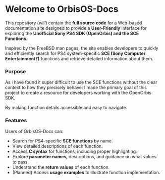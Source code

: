 # Welcome to OrbisOS-Docs
This repository (*will*) contain the **full source code** for a Web-based documentation site designed to provide a **User-Friendly** interface for exploring the **Unofficial Sony PS4 SDK (OpenOrbis) and the SCE Functions**. 

Inspired by the FreeBSD man pages, the site enables developers to quickly and efficiently search for PS4 system-specific **SCE (Sony Computer Entertainment?)** functions and retrieve detailed information about them.

### Purpose  
As i have found it super difficult to use the SCE functions without the clear context to how they precisely behave:
I made the primary goal of this project to create a resource for developers working with the OpenOrbis SDK.

By making function details accessible and easy to navigate.

### Features  
Users of OrbisOS-Docs can:  
- Search for PS4-specific **SCE functions** by name.  
- View detailed descriptions of each function.  
- Access **C syntax** for functions, including proper highlighting.  
- Explore **parameter names**, descriptions, and guidance on what values to pass.  
- Understand the **return values** of each function.  
- (Planned) Access **usage examples** to illustrate function implementation.

